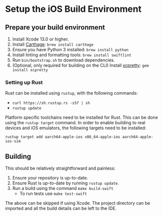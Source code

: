 # Setup the iOS Build Environment

## Prepare your build environment

1. Install Xcode 13.0 or higher.
2. Install [Carthage](https://github.com/Carthage/Carthage): `brew install carthage`
3. Ensure you have Python 3 installed: `brew install python`
4. Install linting and formatting tools: `brew install swiftlint`
5. Run `bin/bootstrap.sh` to download dependencies.
6. (Optional, only required for building on the CLI) Install [xcpretty](https://github.com/xcpretty/xcpretty): `gem install xcpretty`

### Setting up Rust

Rust can be installed using `rustup`, with the following commands:

- `curl https://sh.rustup.rs -sSf | sh`
- `rustup update`

Platform specific toolchains need to be installed for Rust. This can be
done using the `rustup target` command. In order to enable building to real
devices and iOS emulators, the following targets need to be installed:

```
rustup target add aarch64-apple-ios x86_64-apple-ios aarch64-apple-ios-sim
```

## Building

This should be relatively straightforward and painless:

1. Ensure your repository is up-to-date.
2. Ensure Rust is up-to-date by running `rustup update`.
3. Run a build using the command `make build-swift`
    * To run tests use `make test-swift`

The above can be skipped if using Xcode.
The project directory can be imported and all the build details can be left to the IDE.
